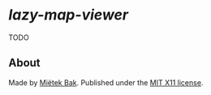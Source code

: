 _lazy-map-viewer_
=================

TODO


About
-----

Made by [Miëtek Bak](https://mietek.io).  Published under the [MIT X11 license](LICENSE.md).
